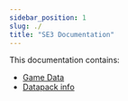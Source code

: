 ```yaml
---
sidebar_position: 1
slug: ./
title: "SE3 Documentation"
---
```


This documentation contains:

- [Game Data](./GameData/)
- [Datapack info](./DatapackInfo/)